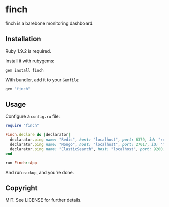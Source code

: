 # finch

finch is a barebone monitoring dashboard.

## Installation

Ruby 1.9.2 is required.

Install it with rubygems:

``` shell
gem install finch
```

With bundler, add it to your `Gemfile`:

``` ruby
gem "finch"
```

## Usage

Configure a `config.ru` file:

``` ruby
require "finch"

Finch.declare do |declarator|
  declarator.ping name: "Redis", host: "localhost", port: 6379, id: "redis"
  declarator.ping name: "Mongo", host: "localhost", port: 27017, id: "mongo"
  declarator.ping name: "ElasticSearch", host: "localhost", port: 9200, id: "es"
end

run Finch::App
```

And run `rackup`, and you're done.


## Copyright

MIT. See LICENSE for further details.
